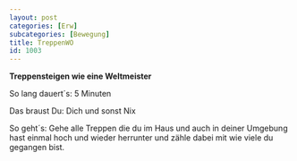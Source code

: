 ```yaml
---
layout: post
categories: [Erw]
subcategories: [Bewegung]
title: TreppenWO
id: 1003
---
```

**Treppensteigen wie eine Weltmeister**

So lang dauert´s: 5 Minuten

Das braust Du: Dich und sonst Nix

So geht´s: Gehe alle Treppen die du im Haus und auch in deiner Umgebung hast einmal hoch und wieder herrunter und zähle dabei mit wie viele du gegangen bist.

